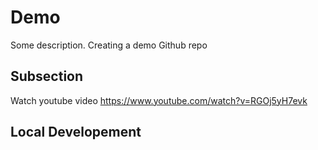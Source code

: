 # Demo

Some description.
Creating a demo Github repo

## Subsection

Watch youtube video
https://www.youtube.com/watch?v=RGOj5yH7evk

## Local Developement